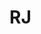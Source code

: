 # RJ
<!DOCTYPE html>
<html lang="en">
<head>
    <meta charset="UTF-8">
      <meta name="viewport" content="width=device-width, initial-scale=1.0">
      <title>Reloj Maestro - Tienda de Relojes</title>
      <link rel="stylesheet" href="https://stackpath.bootstrapcdn.com/bootstrap/4.5.2/css/bootstrap.min.css">
</head>
<body>
       <style>
        .card-img-top {
          height: 200px;
          object-fit: cover;
        }

        body {
            font-family: 'Arial', sans-serif;
            overflow-x: hidden;
            background: linear-gradient(45deg,rgba(255, 255, 255, 0.1) , black);;
      }

      .navbar-brand img{ max-height: 500px;
      }
      .navbar-brand {
            font-size: 1.5rem;
            font-weight: bold;
            color: #fff;
            text-shadow: 0 0 20px rgba(0, 255, 255, 0.5);
        }


        /* Tablets */
        @media screen and (max-width: 768px) {
            .menu {
                display: none;
                width: 100%;
                position: absolute;
                top: 60px;
                left: 0;
                background: var(--primary-color);
                flex-direction: column;
                text-align: center;
            }

            .menu.active {
                display: flex;
            }

            .menu li {
                padding: 1rem;
                border-top: 100px solid rgba(255,255,255,0.1);
            }

            .menu-toggle {
                display: block;
            }

            .grid-container {
                grid-template-columns: repeat(2, 1fr);
            }
        }

        /* Móviles */
        @media screen and (max-width: 480px) {
            .grid-container {
                grid-template-columns: 1fr;
            }
        }

      </style>
    </head>
    <body>
      <header>
        <nav class="navbar navbar-expand-lg navbar-dark bg-dark">
          <a class="navbar-brand" href="#">Reloj Maestro</a>
          <button class="navbar-toggler" type="button" data-toggle="collapse" data-target="#navbarNav" aria-controls="navbarNav" aria-expanded="false" aria-label="Toggle navigation">
            <span class="navbar-toggler-icon"></span>
          </button>
          <div class="collapse navbar-collapse" id="navbarNav">
            <ul class="navbar-nav">
              <li class="nav-item active">
                <a class="nav-link" href="">Inicio</a>
              </li>
              <li class="nav-item">
            <a class="nav-link" href="https://jd-354.github.io/SOBRE-NOSOTROS-/">Sobre Nosotros</a>
              </li>
              <li class="nav-item">
                <a class="nav-link" href="https://jd-354.github.io/CONTATANOS-/">Contacto</a>
              </li>
            </ul>
          </div>
        </nav>
        <img src="https://blog-inolvidable.joyeriasbizzarro.com/hubfs/2024_MIDO_Blog_BannerHome_Desk.jpg"  class="d-block w-100" width="350" height="350">
      </header>
    
      <main>
        <div id="carouselExampleIndicators" class="carousel slide" data-ride="carousel">
          <ol class="carousel-indicators">
            <li data-target="#carouselExampleIndicators" data-slide-to="0" class="active"></li>
            <li data-target="#carouselExampleIndicators" data-slide-to="1"></li>
            <li data-target="#carouselExampleIndicators" data-slide-to="2"></li>
          </ol>
          <div class="carousel-inner">
            <div class="carousel-item active">
            </div>
            <div class="carousel-item">
              <img src="https://static.runnea.com/images/202308/mejores-relojes-deportivos-hombre-listado-apertura-bene-1200x572x80xX.jpg?1" class="d-block w-100" alt="Reloj 2"width="300" height="300">
            </div>
            <div class="https://macrotehnicus.ro/wp-content/uploads/2021/10/11-cele-mai-bune-smartwatch-uri.jpg" class="d-block w-100" alt="Reloj 3" width="500" height="300">
            </div>
          </div>
          <a class="carousel-control-prev" href="#carouselExampleIndicators" role="button" data-slide="prev">
            <span class="carousel-control-prev-icon" aria-hidden="true"></span>
            <span class="sr-only">Previous</span>
          </a>
          <a class="carousel-control-next" href="#carouselExampleIndicators" role="button" data-slide="next">
            <span class="carousel-control-next-icon" aria-hidden="true"></span>
            <span class="sr-only">Next</span>
          </a>
        </div>
    
        <div class="container my-5">
          <h2 class="text-center mb-4">Nuestros Relojes</h2>
          <div class="row">
            <div class="col-md-4 mb-4">
              <div class="card h-100">
                <img src="https://www.dhresource.com/0x0/f2/albu/g3/M01/A9/54/rBVaHVZJziSAN7e0AAGNU6CoJXo680.jpg" class="card-img-top" alt="Reloj 1">
                <div class="card-body">
                  <h5 class="card-title">Reloj Clásico</h5>
                  <p class="card-text">Reloj de diseño clásico con caja de acero inoxidable y correa de cuero.</p>
                  <p class="card-text font-weight-bold">$129.99</p>
                  <a href="#" class="btn btn-primary">Comprar Ahora</a>
                </div>
              </div>
            </div>
            <div class="col-md-4 mb-4">
              <div class="card h-100">
                <img src="https://www.relojesdeportivos.com.es/wp-content/uploads/2020/02/que-es-un-reloj-deportivo-768x768.jpg" class="card-img-top" alt="Reloj 2">
                <div class="card-body">
                  <h5 class="card-title">Reloj Deportivo</h5>
                  <p class="card-text">Reloj resistente al agua con funciones de cronógrafo y caja de titanio.</p>
                  <p class="card-text font-weight-bold">$199.99</p>
                  <a href="#" class="btn btn-primary">Comprar Ahora</a>
                </div>
              </div>
            </div>
            <div class="col-md-4 mb-4">
              <div class="card h-100">
                <img src="https://pic4.zhimg.com/v2-bada9daca9fba2e3d88a9e446231dbeb_r.jpg" class="card-img-top" alt="Reloj 3">
                <div class="card-body">
                  <h5 class="card-title">Reloj de Lujo</h5>
                  <p class="card-text">Reloj de diseño elegante con caja de oro rosa y correa de piel.</p>
                  <p class="card-text font-weight-bold">$499.99</p>
                  <a href="#" class="btn btn-primary">Comprar Ahora</a>
                </div>
              </div>
            </div>
          </div>
        </div>
    
        <div class="container my-5">
          <h2 class="text-center mb-4">Testimonios de Nuestros Clientes</h2>
          <div class="row">
            <div class="col-md-4 mb-4">
              <div class="card h-100">
                <div class="card-body">
                  <p class="card-text">"¡Excelente calidad y diseño! Mi nuevo reloj es hermoso y funciona perfectamente."</p>
                  <p class="card-text font-weight-bold">- Juan Pérez</p>
                </div>
              </div>
            </div>
            <div class="col-md-4 mb-4">
              <div class="card h-100">
                <div class="card-body">
                  <p class="card-text">"Estoy muy satisfecho con mi compra. El servicio al cliente fue excepcional y el envío fue rápido."</p>
                  <p class="card-text font-weight-bold">- María Gómez</p>
                </div>
              </div>
            </div>
            <div class="col-md-4 mb-4">
              <div class="card h-100">
                <div class="card-body">
                  <p class="card-text">"¡Me encanta mi nuevo reloj! Es elegante, cómodo y supera todas mis expectativas."</p>
                  <p class="card-text font-weight-bold">- Carlos Sánchez</p>
                </div>
              </div>
            </div>
          </div>
        </div>
      </main>
    
      <footer class="bg-dark text-white py-4">
        <div class="container">
          <div class="row">
            <div class="col-md-6">
              <p>&copy; 2024 Reloj Maestro. Todos los derechos reservados.</p>
            </div>
            <div class="col-md-6 text-md-right">
              <a href="#" class="text-white mr-3">Sobre Nosotros</a>
              <a href="#" class="text-white mr-3">Contacto</a>
              <a href="#" class="text-white">Política de Privacidad</a>
            </div>
          </div>
        </div>
      </footer>
    
      <script src="https://code.jquery.com/jquery-3.5.1.slim.min.js"></script>
      <script src="https://cdn.jsdelivr.net/npm/popper.js@1.16.1/dist/umd/popper.min.js"></script>
      <script src="https://stackpath.bootstrapcdn.com/bootstrap/4.5.2/js/bootstrap.min.js"></script>
</body>
